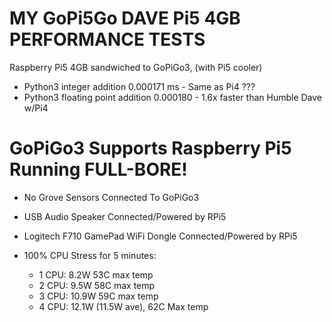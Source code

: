 # MY GoPi5Go DAVE Pi5 4GB PERFORMANCE TESTS


Raspberry Pi5 4GB sandwiched to GoPiGo3, (with Pi5 cooler)

- Python3 integer addition 0.000171 ms - Same as Pi4 ??? 
- Python3 floating point addition 0.000180 - 1.6x faster than Humble Dave w/Pi4  


# GoPiGo3 Supports Raspberry Pi5 Running FULL-BORE!
- No Grove Sensors Connected To GoPiGo3
- USB Audio Speaker Connected/Powered by RPi5
- Logitech F710 GamePad WiFi Dongle Connected/Powered by RPi5

- 100% CPU Stress for 5 minutes:
  - 1 CPU: 8.2W  53C max temp
  - 2 CPU: 9.5W  58C max temp 
  - 3 CPU: 10.9W 59C max temp
  - 4 CPU: 12.1W (11.5W ave), 62C Max temp
